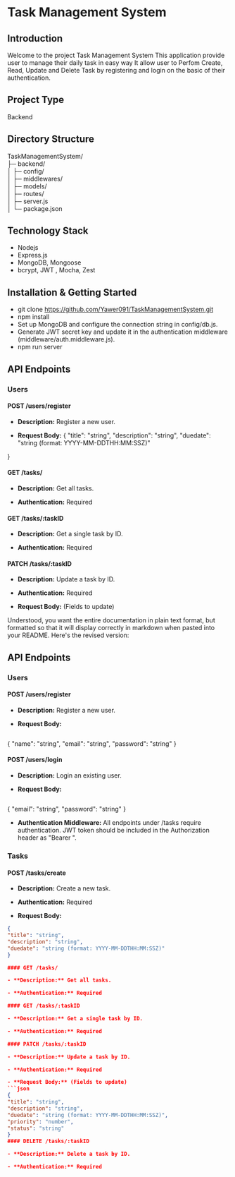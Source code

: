 # Task Management System

## Introduction
  Welcome to the project Task Management System This application provide user to manage their daily task in easy way
  It allow user to Perfom Create, Read, Update and Delete Task by registering and login on the basic of their authentication.

## Project Type
   Backend

## Directory Structure
TaskManagementSystem/<br>
├─ backend/<br>
│  ├─ config/<br>
│  ├─ middlewares/<br>
│  ├─ models/<br>
│  ├─ routes/<br>
│  ├─ server.js<br>
│  └─ package.json<br>

## Technology Stack
- Nodejs
- Express.js
- MongoDB, Mongoose
- bcrypt, JWT , Mocha, Zest

## Installation & Getting Started
- git clone https://github.com/Yawer091/TaskManagementSystem.git
- npm install
- Set up MongoDB and configure the connection string in config/db.js.
- Generate JWT secret key and update it in the authentication middleware (middleware/auth.middleware.js).
- npm run server

## API Endpoints

### Users

#### POST /users/register

- **Description:** Register a new user.

- **Request Body:**
{
"title": "string",
"description": "string",
"duedate": "string (format: YYYY-MM-DDTHH:MM:SSZ)"

} 
#### GET /tasks/

- **Description:** Get all tasks.

- **Authentication:** Required

#### GET /tasks/:taskID

- **Description:** Get a single task by ID.

- **Authentication:** Required

#### PATCH /tasks/:taskID

- **Description:** Update a task by ID.

- **Authentication:** Required

- **Request Body:** (Fields to update)

Understood, you want the entire documentation in plain text format, but formatted so that it will display correctly in markdown when pasted into your README. Here's the revised version:

## API Endpoints

### Users

#### POST /users/register

- **Description:** Register a new user.

- **Request Body:**
    ```json
{
"name": "string",
"email": "string",
"password": "string"
}



#### POST /users/login

- **Description:** Login an existing user.

- **Request Body:**
  ```json
{
"email": "string",
"password": "string"
}


- **Authentication Middleware:** All endpoints under /tasks require authentication. JWT token should be included in the Authorization header as "Bearer ".

### Tasks

#### POST /tasks/create

- **Description:** Create a new task.

- **Authentication:** Required

- **Request Body:**
```json
{
"title": "string",
"description": "string",
"duedate": "string (format: YYYY-MM-DDTHH:MM:SSZ)"
}

#### GET /tasks/

- **Description:** Get all tasks.

- **Authentication:** Required

#### GET /tasks/:taskID

- **Description:** Get a single task by ID.

- **Authentication:** Required

#### PATCH /tasks/:taskID

- **Description:** Update a task by ID.

- **Authentication:** Required

- **Request Body:** (Fields to update)
```json
{
"title": "string",
"description": "string",
"duedate": "string (format: YYYY-MM-DDTHH:MM:SSZ)",
"priority": "number",
"status": "string"
}
#### DELETE /tasks/:taskID

- **Description:** Delete a task by ID.

- **Authentication:** Required
